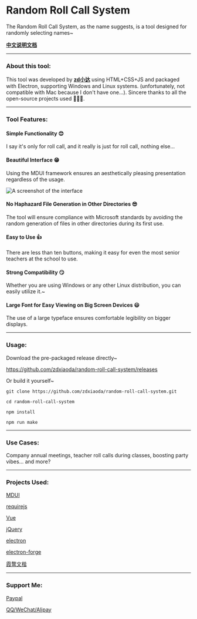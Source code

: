 # Random Roll Call System

The Random Roll Call System, as the name suggests, is a tool designed for randomly selecting names~

[**中文说明文档**](README_CN.md)

---


### About this tool:

This tool was developed by **[zd小达](https://zhangda.xyz/)** using HTML+CSS+JS and packaged with Electron, supporting Windows and Linux systems. (unfortunately, not compatible with Mac because I don't have one...). Sincere thanks to all the open-source projects used 🧎**🧎**🧎.

---

### Tool Features:

#### Simple Functionality 😊

I say it's only for roll call, and it really is just for roll call, nothing else...

#### Beautiful Interface 😁

Using the MDUI framework ensures an aesthetically pleasing presentation regardless of the usage.

![A screenshot of the interface](https://raw.githubusercontent.com/zdxiaoda/random-roll-call-system/master/src/static/help/homepage.webp)

#### No Haphazard File Generation in Other Directories 😎

The tool will ensure compliance with Microsoft standards by avoiding the random generation of files in other directories during its first use.

#### Easy to Use 👍

There are less than ten buttons, making it easy for even the most senior teachers at the school to use.

#### Strong Compatibility 😏

Whether you are using Windows or any other Linux distribution, you can easily utilize it.~

#### Large Font for Easy Viewing on Big Screen Devices 😃

The use of a large typeface ensures comfortable legibility on bigger displays.

---

### Usage:

Download the pre-packaged release directly~

https://github.com/zdxiaoda/random-roll-call-system/releases

Or build it yourself~

`git clone https://github.com/zdxiaoda/random-roll-call-system.git`

`cd random-roll-call-system`

`npm install`

`npm run make`

---

### Use Cases:

Company annual meetings, teacher roll calls during classes, boosting party vibes... and more?

---

### Projects Used:

[MDUI](https://github.com/zdhxiong/mdui)

[requirejs](https://github.com/requirejs/requirejs/)

[Vue](https://github.com/vuejs/vue)

[jQuery](https://github.com/jquery/jquery)

[electron](https://github.com/electron/electron)

[electron-forge](https://github.com/electron-userland/electron-forge)

[霞鹜文楷](https://github.com/lxgw/LxgwWenKai)

---

### Support Me:

[Paypal](https://paypal.me/zdxiaoda)

[QQ/WeChat/Alipay](https://pay.zhangda.xyz)
